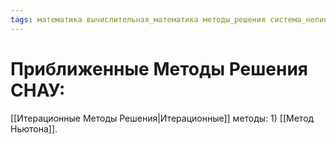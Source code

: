 ```yaml
---
tags: математика вычислительная_математика методы_решения система_нелинейных_алгебраических_уравнений(СНАУ)
---
```

# Приближенные Методы Решения СНАУ:
[[Итерационные Методы Решения|Итерационные]] методы:
	1) [[Метод Ньютона]].
